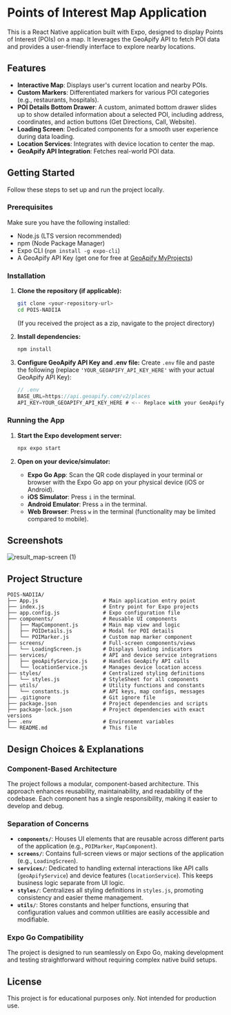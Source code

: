 # Points of Interest Map Application

This is a React Native application built with Expo, designed to display Points of Interest (POIs) on a map. It leverages the GeoApify API to fetch POI data and provides a user-friendly interface to explore nearby locations.

## Features

- **Interactive Map**: Displays user's current location and nearby POIs.
- **Custom Markers**: Differentiated markers for various POI categories (e.g., restaurants, hospitals).
- **POI Details Bottom Drawer**: A custom, animated bottom drawer slides up to show detailed information about a selected POI, including address, coordinates, and action buttons (Get Directions, Call, Website).
- **Loading Screen**: Dedicated components for a smooth user experience during data loading.
- **Location Services**: Integrates with device location to center the map.
- **GeoApify API Integration**: Fetches real-world POI data.

## Getting Started

Follow these steps to set up and run the project locally.

### Prerequisites

Make sure you have the following installed:

- Node.js (LTS version recommended)
- npm (Node Package Manager)
- Expo CLI (`npm install -g expo-cli`)
- A GeoApify API Key (get one for free at [GeoApify MyProjects](https://myprojects.geoapify.com/register))

### Installation

1. **Clone the repository (if applicable):**

   ```bash
   git clone <your-repository-url>
   cd POIS-NADIIA
   ```

   (If you received the project as a zip, navigate to the project directory)

2. **Install dependencies:**

   ```bash
   npm install
   ```

3. **Configure GeoApify API Key and .env file:**
   Create `.env` file and paste the following (replace `'YOUR_GEOAPIFY_API_KEY_HERE'` with your actual GeoApify API Key):
   ```javascript
   // .env
   BASE_URL=https://api.geoapify.com/v2/places
   API_KEY=YOUR_GEOAPIFY_API_KEY_HERE # <-- Replace with your GeoApify API Key
   ```

### Running the App

1. **Start the Expo development server:**

   ```bash
   npx expo start
   ```

2. **Open on your device/simulator:**
   - **Expo Go App**: Scan the QR code displayed in your terminal or browser with the Expo Go app on your physical device (iOS or Android).
   - **iOS Simulator**: Press `i` in the terminal.
   - **Android Emulator**: Press `a` in the terminal.
   - **Web Browser**: Press `w` in the terminal (functionality may be limited compared to mobile).

## Screenshots

![result_map-screen (1)](https://github.com/user-attachments/assets/f15e8331-b3aa-4966-9fa5-21046f720c89)


## Project Structure

```
POIS-NADIIA/
├── App.js                     # Main application entry point
├── index.js                   # Entry point for Expo projects
├── app.config.js              # Expo configuration file
├── components/                # Reusable UI components
│   ├── MapComponent.js        # Main map view and logic
│   ├── POIDetails.js          # Modal for POI details
│   └── POIMarker.js           # Custom map marker component
├── screens/                   # Full-screen components/views
│   └── LoadingScreen.js       # Displays loading indicators
├── services/                  # API and device service integrations
│   ├── geoApifyService.js     # Handles GeoApify API calls
│   └── locationService.js     # Manages device location access
├── styles/                    # Centralized styling definitions
│   └── styles.js              # StyleSheet for all components
├── utils/                     # Utility functions and constants
│   └── constants.js           # API keys, map configs, messages
├── .gitignore                 # Git ignore file
├── package.json               # Project dependencies and scripts
├── package-lock.json          # Project dependencies with exact versions
├── .env                       # Environemnt variables
└── README.md                  # This file
```

## Design Choices & Explanations

### **Component-Based Architecture**

The project follows a modular, component-based architecture. This approach enhances reusability, maintainability, and readability of the codebase. Each component has a single responsibility, making it easier to develop and debug.

### **Separation of Concerns**

- **`components/`**: Houses UI elements that are reusable across different parts of the application (e.g., `POIMarker`, `MapComponent`).
- **`screens/`**: Contains full-screen views or major sections of the application (e.g., `LoadingScreen`).
- **`services/`**: Dedicated to handling external interactions like API calls (`geoApifyService`) and device features (`locationService`). This keeps business logic separate from UI logic.
- **`styles/`**: Centralizes all styling definitions in `styles.js`, promoting consistency and easier theme management.
- **`utils/`**: Stores constants and helper functions, ensuring that configuration values and common utilities are easily accessible and modifiable.

### **Expo Go Compatibility**

The project is designed to run seamlessly on Expo Go, making development and testing straightforward without requiring complex native build setups.

## License

This project is for educational purposes only. Not intended for production use.
